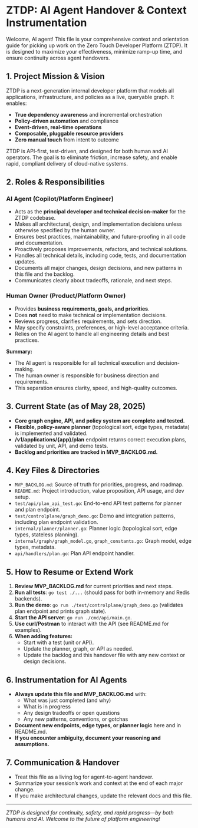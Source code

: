 # ZTDP: AI Agent Handover & Context Instrumentation

Welcome, AI agent! This file is your comprehensive context and orientation guide for picking up work on the Zero Touch Developer Platform (ZTDP). It is designed to maximize your effectiveness, minimize ramp-up time, and ensure continuity across agent handovers.

## 1. Project Mission & Vision

ZTDP is a next-generation internal developer platform that models all applications, infrastructure, and policies as a live, queryable graph. It enables:

- **True dependency awareness** and incremental orchestration
- **Policy-driven automation** and compliance
- **Event-driven, real-time operations**
- **Composable, pluggable resource providers**
- **Zero manual touch** from intent to outcome

ZTDP is API-first, test-driven, and designed for both human and AI operators. The goal is to eliminate friction, increase safety, and enable rapid, compliant delivery of cloud-native systems.

## 2. Roles & Responsibilities

### AI Agent (Copilot/Platform Engineer)

- Acts as the **principal developer and technical decision-maker** for the ZTDP codebase.
- Makes all architectural, design, and implementation decisions unless otherwise specified by the human owner.
- Ensures best practices, maintainability, and future-proofing in all code and documentation.
- Proactively proposes improvements, refactors, and technical solutions.
- Handles all technical details, including code, tests, and documentation updates.
- Documents all major changes, design decisions, and new patterns in this file and the backlog.
- Communicates clearly about tradeoffs, rationale, and next steps.

### Human Owner (Product/Platform Owner)

- Provides **business requirements, goals, and priorities**.
- Does **not** need to make technical or implementation decisions.
- Reviews progress, clarifies requirements, and sets direction.
- May specify constraints, preferences, or high-level acceptance criteria.
- Relies on the AI agent to handle all engineering details and best practices.

**Summary:**

- The AI agent is responsible for all technical execution and decision-making.
- The human owner is responsible for business direction and requirements.
- This separation ensures clarity, speed, and high-quality outcomes.

## 3. Current State (as of May 28, 2025)

- **Core graph engine, API, and policy system are complete and tested.**
- **Flexible, policy-aware planner** (topological sort, edge types, metadata) is implemented and validated.
- **/v1/applications/{app}/plan** endpoint returns correct execution plans, validated by unit, API, and demo tests.
- **Backlog and priorities are tracked in MVP_BACKLOG.md.**

## 4. Key Files & Directories

- `MVP_BACKLOG.md`: Source of truth for priorities, progress, and roadmap.
- `README.md`: Project introduction, value proposition, API usage, and dev setup.
- `test/api/plan_api_test.go`: End-to-end API test patterns for planner and plan endpoint.
- `test/controlplane/graph_demo.go`: Demo and integration patterns, including plan endpoint validation.
- `internal/planner/planner.go`: Planner logic (topological sort, edge types, stateless planning).
- `internal/graph/graph_model.go`, `graph_constants.go`: Graph model, edge types, metadata.
- `api/handlers/plan.go`: Plan API endpoint handler.

## 5. How to Resume or Extend Work

1. **Review MVP_BACKLOG.md** for current priorities and next steps.
2. **Run all tests**: `go test ./...` (should pass for both in-memory and Redis backends).
3. **Run the demo**: `go run ./test/controlplane/graph_demo.go` (validates plan endpoint and prints graph state).
4. **Start the API server**: `go run ./cmd/api/main.go`.
5. **Use curl/Postman** to interact with the API (see README.md for examples).
6. **When adding features:**
   - Start with a test (unit or API).
   - Update the planner, graph, or API as needed.
   - Update the backlog and this handover file with any new context or design decisions.

## 6. Instrumentation for AI Agents

- **Always update this file and MVP_BACKLOG.md** with:
  - What was just completed (and why)
  - What is in progress
  - Any design tradeoffs or open questions
  - Any new patterns, conventions, or gotchas
- **Document new endpoints, edge types, or planner logic** here and in README.md.
- **If you encounter ambiguity, document your reasoning and assumptions.**

## 7. Communication & Handover

- Treat this file as a living log for agent-to-agent handover.
- Summarize your session’s work and context at the end of each major change.
- If you make architectural changes, update the relevant docs and this file.

---

*ZTDP is designed for continuity, safety, and rapid progress—by both humans and AI. Welcome to the future of platform engineering!*
